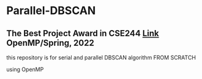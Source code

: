 # Parallel-DBSCAN
## The Best Project Award in CSE244 [Link](https://sites.google.com/view/hpclab/courses/multicore-programming/team-projects)  OpenMP/Spring, 2022

this repository is for serial and parallel DBSCAN algorithm FROM SCRATCH

using OpenMP
